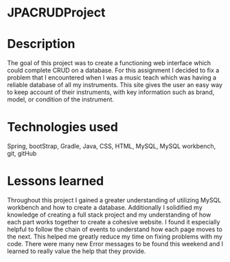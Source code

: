 # JPACRUDProject

# Description
The goal of this project was to create a functioning web interface which could complete CRUD on a database. For this assignment I decided to fix a problem that I encountered when I was a music teach which was having a reliable database of all my instruments. This site gives the user an easy way to keep account of their instruments, with key information such as brand, model, or condition of the instrument.

# Technologies used
Spring, bootStrap, Gradle, Java, CSS, HTML, MySQL, MySQL workbench, git, gitHub

# Lessons learned
Throughout this project I gained a greater understanding of utilizing MySQL workbench and how to create a database. Additionally I solidified my knowledge of creating a full stack project and my understanding of how each part works together to create a cohesive website. I found it especially helpful to follow the chain of events to understand how each page moves to the next. This helped me greatly reduce my time on fixing problems with my code. There were many new Error messages to be found this weekend and I learned to really value the help that they provide.
